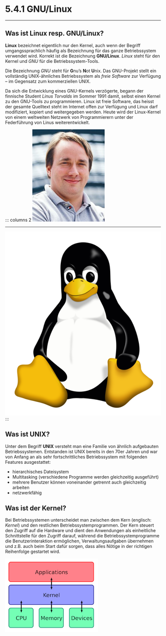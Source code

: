# 5.4.1 GNU/Linux
---

## Was ist Linux resp. GNU/Linux?
**Linux** bezeichnet eigentlich nur den Kernel, auch wenn der Begriff umgangssprachlich häufig als Bezeichnung für das ganze Betriebssystem verwendet wird. Korrekt ist die Bezeichnung **GNU/Linux**. *Linux* steht für den Kernel und *GNU* für die Betriebssystem-Tools.

Die Bezeichnung *GNU* steht für **G**nu’s **N**ot **U**nix. Das GNU-Projekt stellt ein vollständig UNIX-ähnliches Betriebssystem als *freie Software* zur Verfügung – im Gegensatz zum kommerziellen UNIX.

Da sich die Entwicklung eines GNU-Kernels verzögerte, begann der finnische Student *Linus Torvalds* im Sommer 1991 damit, selbst einen Kernel zu den GNU-Tools zu programmieren. Linux ist freie Software, das heisst der gesamte Quelltext steht im Internet offen zur Verfügung und Linux darf modifiziert, kopiert und weitergegeben werden. Heute wird der Linux-Kernel von einem weltweiten Netzwerk von Programmierern unter der Federführung von Linus weiterentwickelt.

::: columns 2
![Linus Torvalds ©](./linus_torvalds.jpg)
***
![Pinguin «Tux» (Maskottchen von Linux) ©](./tux.svg)
:::


## Was ist UNIX?
Unter dem Begriff **UNIX** versteht man eine Familie von ähnlich aufgebauten Betriebssystemen. Entstanden ist UNIX bereits in den 70er Jahren und war von Anfang an als sehr fortschrittliches Betriebssystem mit folgenden Features ausgestattet:

- hierarchisches Dateisystem
- Multitasking (verschiedene Programme werden gleichzeitig ausgeführt)
- mehrere Benutzer können voneinander getrennt auch gleichzeitig arbeiten
- netzwerkfähig


## Was ist der Kernel?
Bei Betriebssystemen unterscheidet man zwischen dem Kern (englisch: *Kernel*) und den restlichen Betriebssystemprogrammen. Der Kern steuert den Zugriff auf die Hardware und dient den Anwendungen als einheitliche Schnittstelle für den Zugriff darauf, während die Betriebssystemprogramme die Benutzerinteraktion ermöglichen, Verwaltungsaufgaben übernehmen und z.B. auch beim Start dafür sorgen, dass alles Nötige in der richtigen Reihenfolge gestartet wird.

![Funktion des Linux-Kernels ©](./kernel.png)
